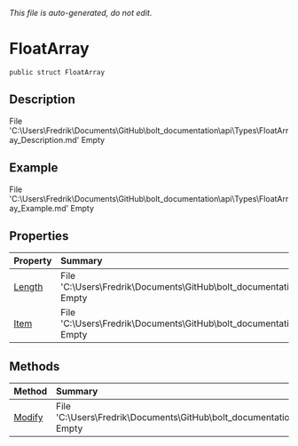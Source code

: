 *This file is auto-generated, do not edit.*

# FloatArray
`public struct FloatArray`
## Description
File 'C:\Users\Fredrik\Documents\GitHub\bolt_documentation\api\Types\FloatArray_Description.md' Empty
## Example
File 'C:\Users\Fredrik\Documents\GitHub\bolt_documentation\api\Types\FloatArray_Example.md' Empty
## Properties
| Property | Summary |
|:-----|:--------|
|[Length](FloatArray/P/Length.md)|File 'C:\Users\Fredrik\Documents\GitHub\bolt_documentation\api\Types\FloatArray\P\Length_Summary.md' Empty|
|[Item](FloatArray/P/Item.md)|File 'C:\Users\Fredrik\Documents\GitHub\bolt_documentation\api\Types\FloatArray\P\Item_Summary.md' Empty|
## Methods
| Method | Summary |
|:-----|:--------|
|[Modify](FloatArray/M/Modify.md)|File 'C:\Users\Fredrik\Documents\GitHub\bolt_documentation\api\Types\FloatArray\M\Modify_Summary.md' Empty|
